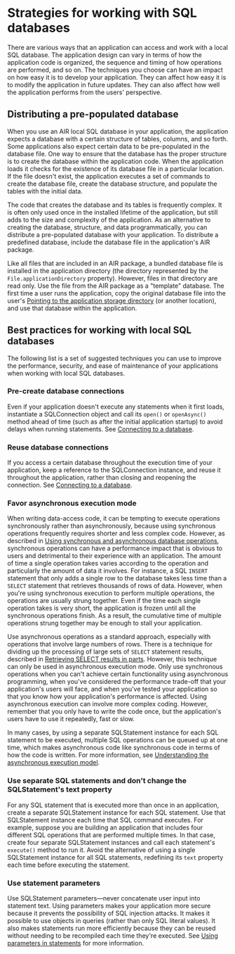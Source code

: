 # Strategies for working with SQL databases

<div>

There are various ways that an application can access and work with a local SQL
database. The application design can vary in terms of how the application code
is organized, the sequence and timing of how operations are performed, and so
on. The techniques you choose can have an impact on how easy it is to develop
your application. They can affect how easy it is to modify the application in
future updates. They can also affect how well the application performs from the
users' perspective.

</div>

<div>

## Distributing a pre-populated database

<div>

When you use an AIR local SQL database in your application, the application
expects a database with a certain structure of tables, columns, and so forth.
Some applications also expect certain data to be pre-populated in the database
file. One way to ensure that the database has the proper structure is to create
the database within the application code. When the application loads it checks
for the existence of its database file in a particular location. If the file
doesn't exist, the application executes a set of commands to create the database
file, create the database structure, and populate the tables with the initial
data.

The code that creates the database and its tables is frequently complex. It is
often only used once in the installed lifetime of the application, but still
adds to the size and complexity of the application. As an alternative to
creating the database, structure, and data programmatically, you can distribute
a pre-populated database with your application. To distribute a predefined
database, include the database file in the application's AIR package.

Like all files that are included in an AIR package, a bundled database file is
installed in the application directory (the directory represented by the
`File.applicationDirectory` property). However, files in that directory are read
only. Use the file from the AIR package as a "template" database. The first time
a user runs the application, copy the original database file into the user's
[Pointing to the application storage directory](WS5b3ccc516d4fbf351e63e3d118676a4c56-7fc6.html)
(or another location), and use that database within the application.

</div>

</div>

<div>

## Best practices for working with local SQL databases

<div>

The following list is a set of suggested techniques you can use to improve the
performance, security, and ease of maintenance of your applications when working
with local SQL databases.

</div>

<div>

### Pre-create database connections

<div>

Even if your application doesn't execute any statements when it first loads,
instantiate a SQLConnection object and call its `open()` or `openAsync()` method
ahead of time (such as after the initial application startup) to avoid delays
when running statements. See
[Connecting to a database](WS5b3ccc516d4fbf351e63e3d118666ade46-7d32.html).

</div>

</div>

<div>

### Reuse database connections

<div>

If you access a certain database throughout the execution time of your
application, keep a reference to the SQLConnection instance, and reuse it
throughout the application, rather than closing and reopening the connection.
See [Connecting to a database](WS5b3ccc516d4fbf351e63e3d118666ade46-7d32.html).

</div>

</div>

<div>

### Favor asynchronous execution mode

<div>

When writing data-access code, it can be tempting to execute operations
synchronously rather than asynchronously, because using synchronous operations
frequently requires shorter and less complex code. However, as described in
[Using synchronous and asynchronous database operations](WS5b3ccc516d4fbf351e63e3d118666ade46-7d39.html),
synchronous operations can have a performance impact that is obvious to users
and detrimental to their experience with an application. The amount of time a
single operation takes varies according to the operation and particularly the
amount of data it involves. For instance, a SQL `INSERT` statement that only
adds a single row to the database takes less time than a `SELECT` statement that
retrieves thousands of rows of data. However, when you're using synchronous
execution to perform multiple operations, the operations are usually strung
together. Even if the time each single operation takes is very short, the
application is frozen until all the synchronous operations finish. As a result,
the cumulative time of multiple operations strung together may be enough to
stall your application.

Use asynchronous operations as a standard approach, especially with operations
that involve large numbers of rows. There is a technique for dividing up the
processing of large sets of `SELECT` statement results, described in
[Retrieving SELECT results in parts](WS5b3ccc516d4fbf351e63e3d118666ade46-7d46.html).
However, this technique can only be used in asynchronous execution mode. Only
use synchronous operations when you can't achieve certain functionality using
asynchronous programming, when you've considered the performance trade-off that
your application's users will face, and when you've tested your application so
that you know how your application's performance is affected. Using asynchronous
execution can involve more complex coding. However, remember that you only have
to write the code once, but the application's users have to use it repeatedly,
fast or slow.

In many cases, by using a separate SQLStatement instance for each SQL statement
to be executed, multiple SQL operations can be queued up at one time, which
makes asynchronous code like synchronous code in terms of how the code is
written. For more information, see
[Understanding the asynchronous execution model](WS5b3ccc516d4fbf351e63e3d118666ade46-7d2b.html).

</div>

</div>

<div>

### Use separate SQL statements and don't change the SQLStatement's text property

<div>

For any SQL statement that is executed more than once in an application, create
a separate SQLStatement instance for each SQL statement. Use that SQLStatement
instance each time that SQL command executes. For example, suppose you are
building an application that includes four different SQL operations that are
performed multiple times. In that case, create four separate SQLStatement
instances and call each statement's `execute()` method to run it. Avoid the
alternative of using a single SQLStatement instance for all SQL statements,
redefining its `text` property each time before executing the statement.

</div>

</div>

<div>

### Use statement parameters

<div>

Use SQLStatement parameters—never concatenate user input into statement text.
Using parameters makes your application more secure because it prevents the
possibility of SQL injection attacks. It makes it possible to use objects in
queries (rather than only SQL literal values). It also makes statements run more
efficiently because they can be reused without needing to be recompiled each
time they're executed. See
[Using parameters in statements](WS5b3ccc516d4fbf351e63e3d118666ade46-7d42.html)
for more information.

</div>

</div>

</div>

<div>

<div>

</div>

</div>
